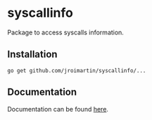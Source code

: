 # syscallinfo

Package to access syscalls information.

## Installation

`go get github.com/jroimartin/syscallinfo/...`

## Documentation

Documentation can be found [here](http://godoc.org/github.com/jroimartin/syscallinfo).
